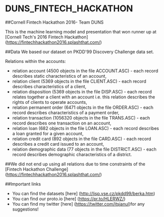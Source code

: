 # DUNS_FINTECH_HACKATHON
##Cornell Fintech Hackathon 2016- Team DUNS


This is the machine learning model and presentation that won runner up at [Cornell Tech's 2016 Fintech Hackathon] (https://fintechhackathon2016.splashthat.com/)


##Data
We based our dataset on PKDD'99 Discovery Challenge data set.

Relations within the accounts:
- relation account (4500 objects in the file ACCOUNT.ASC) - each record describes static characteristics of an account,
- relation client (5369 objects in the file CLIENT.ASC) - each record describes characteristics of a client,
- relation disposition (5369 objects in the file DISP.ASC) - each record relates together a client with an account i.e. this relation describes the rights of clients to operate accounts,
- relation permanent order (6471 objects in the file ORDER.ASC) - each record describes characteristics of a payment order,
- relation transaction (1056320 objects in the file TRANS.ASC) - each record describes one transaction on an account,
- relation loan (682 objects in the file LOAN.ASC) - each record describes a loan granted for a given account,
- relation credit card (892 objects in the file CARD.ASC) - each record describes a credit card issued to an account,
- relation demographic data (77 objects in the file DISTRICT.ASC) - each record describes demographic characteristics of a district.

##We did not end up using all relations due to time constraints of the [Fintech Hackathon Challenge] (https://fintechhackathon2016.splashthat.com/)


##Important links
- You can find the datasets [here] (http://lisp.vse.cz/pkdd99/berka.htm) 
- You can find our proto.io [here] (https://pr.to/HLERWZ/)
- You can find my twitter [here] (https://twitter.com/itsjanul)for any suggestions! 
